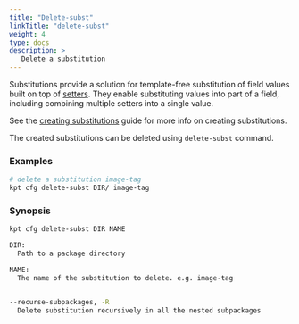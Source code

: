 ```yaml
---
title: "Delete-subst"
linkTitle: "delete-subst"
weight: 4
type: docs
description: >
   Delete a substitution
---
```

<!--mdtogo:Short
    Delete a substitution
-->

Substitutions provide a solution for template-free substitution of field values
built on top of [setters]. They enable substituting values into part of a
field, including combining multiple setters into a single value.

See the [creating substitutions] guide for more info on creating
substitutions.

The created substitutions can be deleted using `delete-subst` command.

### Examples
<!--mdtogo:Examples-->
```sh
# delete a substitution image-tag
kpt cfg delete-subst DIR/ image-tag
```

<!--mdtogo-->

### Synopsis
<!--mdtogo:Long-->
```sh
kpt cfg delete-subst DIR NAME

DIR:
  Path to a package directory

NAME:
  The name of the substitution to delete. e.g. image-tag

```

<!--mdtogo-->

```sh

--recurse-subpackages, -R
  Delete substitution recursively in all the nested subpackages

```

[setters]: /reference/cfg/create-setter/
[creating substitutions]: /guides/producer/substitutions/
